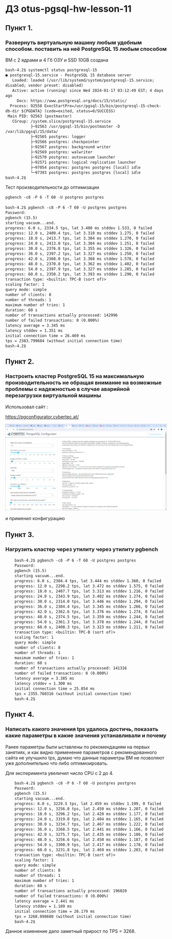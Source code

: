 # ДЗ otus-pgsql-hw-lesson-11


## Пункт 1.
### Развернуть виртуальную машину любым удобным способом. поставить на неё PostgreSQL 15 любым способом

ВМ с 2 ядрами и 4 Гб ОЗУ и SSD 10GB создана

    bash-4.2$ systemctl status postgresql-15
    ● postgresql-15.service - PostgreSQL 15 database server
       Loaded: loaded (/usr/lib/systemd/system/postgresql-15.service; disabled; vendor preset: disabled)
       Active: active (running) since Wed 2024-01-17 03:12:49 EST; 4 days ago
         Docs: https://www.postgresql.org/docs/15/static/
      Process: 92558 ExecStartPre=/usr/pgsql-15/bin/postgresql-15-check-db-dir ${PGDATA} (code=exited, status=0/SUCCESS)
     Main PID: 92563 (postmaster)
       CGroup: /system.slice/postgresql-15.service
               ├─92563 /usr/pgsql-15/bin/postmaster -D /var/lib/pgsql/15/data/
               ├─92565 postgres: logger
               ├─92566 postgres: checkpointer
               ├─92567 postgres: background writer
               ├─92569 postgres: walwriter
               ├─92570 postgres: autovacuum launcher
               ├─92571 postgres: logical replication launcher
               ├─97054 postgres: postgres postgres [local] idle
               └─97393 postgres: postgres postgres [local] idle
    bash-4.2$

Тест производительности до оптимизации

    pgbench -c8 -P 6 -T 60 -U postgres postgres
    
    bash-4.2$ pgbench -c8 -P 6 -T 60 -U postgres postgres
    Password:
    pgbench (15.5)
    starting vacuum...end.
    progress: 6.0 s, 2334.5 tps, lat 3.400 ms stddev 1.533, 0 failed
    progress: 12.0 s, 2409.4 tps, lat 3.310 ms stddev 1.275, 0 failed
    progress: 18.0 s, 2413.7 tps, lat 3.304 ms stddev 1.270, 0 failed
    progress: 24.0 s, 2413.0 tps, lat 3.304 ms stddev 1.251, 0 failed
    progress: 30.0 s, 2376.8 tps, lat 3.355 ms stddev 1.326, 0 failed
    progress: 36.0 s, 2397.2 tps, lat 3.327 ms stddev 1.250, 0 failed
    progress: 42.0 s, 2368.0 tps, lat 3.368 ms stddev 1.578, 0 failed
    progress: 48.0 s, 2370.8 tps, lat 3.362 ms stddev 1.402, 0 failed
    progress: 54.0 s, 2397.9 tps, lat 3.327 ms stddev 1.285, 0 failed
    progress: 60.0 s, 2350.2 tps, lat 3.393 ms stddev 1.290, 0 failed
    transaction type: <builtin: TPC-B (sort of)>
    scaling factor: 1
    query mode: simple
    number of clients: 8
    number of threads: 1
    maximum number of tries: 1
    duration: 60 s
    number of transactions actually processed: 142996
    number of failed transactions: 0 (0.000%)
    latency average = 3.345 ms
    latency stddev = 1.351 ms
    initial connection time = 26.469 ms
    tps = 2383.799684 (without initial connection time)
    bash-4.2$



## Пункт 2. 
### Настроить кластер PostgreSQL 15 на максимальную производительность не обращая внимание на возможные проблемы с надежностью в случае аварийной перезагрузки виртуальной машины

Использовал сайт :

https://pgconfigurator.cybertec.at/

![data source](https://github.com/olegrovenskiy/otus-pgsql-hw-lesson-11/blob/main/dz11.png)

и применил конфигурацию


## Пункт 3.
### Нагрузить кластер через утилиту через утилиту pgbench

        bash-4.2$ pgbench -c8 -P 6 -T 60 -U postgres postgres
        Password:
        pgbench (15.5)
        starting vacuum...end.
        progress: 6.0 s, 2304.4 tps, lat 3.444 ms stddev 1.360, 0 failed
        progress: 12.0 s, 2298.2 tps, lat 3.472 ms stddev 1.575, 0 failed
        progress: 18.0 s, 2407.7 tps, lat 3.313 ms stddev 1.216, 0 failed
        progress: 24.0 s, 2343.9 tps, lat 3.402 ms stddev 1.274, 0 failed
        progress: 30.0 s, 2314.0 tps, lat 3.446 ms stddev 1.294, 0 failed
        progress: 36.0 s, 2384.4 tps, lat 3.345 ms stddev 1.266, 0 failed
        progress: 42.0 s, 2362.6 tps, lat 3.376 ms stddev 1.274, 0 failed
        progress: 48.0 s, 2374.5 tps, lat 3.359 ms stddev 1.244, 0 failed
        progress: 54.0 s, 2361.3 tps, lat 3.378 ms stddev 1.244, 0 failed
        progress: 60.0 s, 2400.3 tps, lat 3.323 ms stddev 1.211, 0 failed
        transaction type: <builtin: TPC-B (sort of)>
        scaling factor: 1
        query mode: simple
        number of clients: 8
        number of threads: 1
        maximum number of tries: 1
        duration: 60 s
        number of transactions actually processed: 141316
        number of failed transactions: 0 (0.000%)
        latency average = 3.385 ms
        latency stddev = 1.300 ms
        initial connection time = 25.854 ms
        tps = 2355.760316 (without initial connection time)
        bash-4.2$


## Пункт 4.
### Написать какого значения tps удалось достичь, показать какие параметры в какие значения устанавливали и почему

Ранее параметры были ыставлены по рекомендациям на первых занятиях, и как видно применение параметров с рекомендованного сайта не улучшило tps, 
думаю что данные параметры ВМ не позволяют уже дополнительно что либо оптимизировать.

Для эксперимента увеличил число CPU с 2 до 4.

        bash-4.2$ pgbench -c8 -P 6 -T 60 -U postgres postgres
        Password:
        pgbench (15.5)
        starting vacuum...end.
        progress: 6.0 s, 3229.5 tps, lat 2.459 ms stddev 1.199, 0 failed
        progress: 12.0 s, 3256.0 tps, lat 2.450 ms stddev 1.207, 0 failed
        progress: 18.0 s, 3296.2 tps, lat 2.420 ms stddev 1.177, 0 failed
        progress: 24.0 s, 3319.0 tps, lat 2.404 ms stddev 1.165, 0 failed
        progress: 30.0 s, 3234.7 tps, lat 2.467 ms stddev 1.222, 0 failed
        progress: 36.0 s, 3268.5 tps, lat 2.441 ms stddev 1.166, 0 failed
        progress: 42.0 s, 3275.7 tps, lat 2.435 ms stddev 1.186, 0 failed
        progress: 48.0 s, 3256.6 tps, lat 2.450 ms stddev 1.187, 0 failed
        progress: 54.0 s, 3300.9 tps, lat 2.417 ms stddev 1.178, 0 failed
        progress: 60.0 s, 3231.8 tps, lat 2.469 ms stddev 1.203, 0 failed
        transaction type: <builtin: TPC-B (sort of)>
        scaling factor: 1
        query mode: simple
        number of clients: 8
        number of threads: 1
        maximum number of tries: 1
        duration: 60 s
        number of transactions actually processed: 196020
        number of failed transactions: 0 (0.000%)
        latency average = 2.441 ms
        latency stddev = 1.189 ms
        initial connection time = 26.179 ms
        tps = 3268.098680 (without initial connection time)
        bash-4.2$

Данное изменение дало заметный прирост по TPS = 3268.



